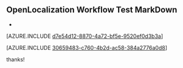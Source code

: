 ## OpenLocalization Workflow Test MarkDown
* 

[AZURE.INCLUDE [d7e54d12-8870-4a72-bf5e-9520ef0d3b3a](calleeMd1.md)]



[AZURE.INCLUDE [30659483-c760-4b2d-ac58-384a2776a0d8](calleeMd2.md)]

 
thanks!